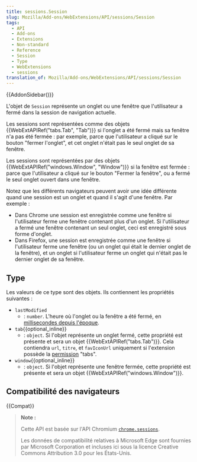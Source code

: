 ```yaml
---
title: sessions.Session
slug: Mozilla/Add-ons/WebExtensions/API/sessions/Session
tags:
  - API
  - Add-ons
  - Extensions
  - Non-standard
  - Reference
  - Session
  - Type
  - WebExtensions
  - sessions
translation_of: Mozilla/Add-ons/WebExtensions/API/sessions/Session
---
```


{{AddonSidebar()}}

L'objet de `Session` représente un onglet ou une fenêtre que l'utilisateur a fermé dans la session de navigation actuelle.

Les sessions sont représentées comme des objets {{WebExtAPIRef("tabs.Tab", "Tab")}} si l'onglet a été fermé mais sa fenêtre n'a pas été fermée : par exemple, parce que l'utilisateur a cliqué sur le bouton "fermer l'onglet", et cet onglet n'était pas le seul onglet de sa fenêtre.

Les sessions sont représentées par des objets {{WebExtAPIRef("windows.Window", "Window")}} si la fenêtre est fermée : parce que l'utilisateur a cliqué sur le bouton "Fermer la fenêtre", ou a fermé le seul onglet ouvert dans une fenêtre.

Notez que les différents navigateurs peuvent avoir une idée différente quand une session est un onglet et quand il s'agit d'une fenêtre. Par exemple :

- Dans Chrome une session est enregistrée comme une fenêtre si l'utilisateur ferme une fenêtre contenant plus d'un onglet. Si l'utilisateur a fermé une fenêtre contenant un seul onglet, ceci est enregistré sous forme d'onglet.
- Dans Firefox, une session est enregistrée comme une fenêtre si l'utilisateur ferme une fenêtre (ou un onglet qui était le dernier onglet de la fenêtre), et un onglet si l'utilisateur ferme un onglet qui n'était pas le dernier onglet de sa fenêtre.

## Type

Les valeurs de ce type sont des objets. Ils contiennent les propriétés suivantes :

- `lastModified`
  - : `number`. L'heure où l'onglet ou la fenêtre a été fermé, en [millisecondes depuis l'époque](https://en.wikipedia.org/wiki/Unix_time).
- `tab`{{optional_inline}}
  - : `object`. Si l'objet représente un onglet fermé, cette propriété est présente et sera un objet {{WebExtAPIRef("tabs.Tab")}}. Cela contiendra `url`, `titre`, et `favIconUrl` uniquement si l'extension possède la [permission](/fr/Add-ons/WebExtensions/manifest.json/permissions) "tabs".
- `window`{{optional_inline}}
  - : `object`. Si l'objet représente une fenêtre fermée, cette propriété est présente et sera un objet {{WebExtAPIRef("windows.Window")}}.

## Compatibilité des navigateurs

{{Compat}}

> **Note :**
>
> Cette API est basée sur l'API Chromium [`chrome.sessions`](https://developer.chrome.com/extensions/sessions).
>
> Les données de compatibilité relatives à Microsoft Edge sont fournies par Microsoft Corporation et incluses ici sous la licence Creative Commons Attribution 3.0 pour les États-Unis.

<!--
// Copyright 2015 The Chromium Authors. All rights reserved.
//
// Redistribution and use in source and binary forms, with or without
// modification, are permitted provided that the following conditions are
// met:
//
//    * Redistributions of source code must retain the above copyright
// notice, this list of conditions and the following disclaimer.
//    * Redistributions in binary form must reproduce the above
// copyright notice, this list of conditions and the following disclaimer
// in the documentation and/or other materials provided with the
// distribution.
//    * Neither the name of Google Inc. nor the names of its
// contributors may be used to endorse or promote products derived from
// this software without specific prior written permission.
//
// THIS SOFTWARE IS PROVIDED BY THE COPYRIGHT HOLDERS AND CONTRIBUTORS
// "AS IS" AND ANY EXPRESS OR IMPLIED WARRANTIES, INCLUDING, BUT NOT
// LIMITED TO, THE IMPLIED WARRANTIES OF MERCHANTABILITY AND FITNESS FOR
// A PARTICULAR PURPOSE ARE DISCLAIMED. IN NO EVENT SHALL THE COPYRIGHT
// OWNER OR CONTRIBUTORS BE LIABLE FOR ANY DIRECT, INDIRECT, INCIDENTAL,
// SPECIAL, EXEMPLARY, OR CONSEQUENTIAL DAMAGES (INCLUDING, BUT NOT
// LIMITED TO, PROCUREMENT OF SUBSTITUTE GOODS OR SERVICES; LOSS OF USE,
// DATA, OR PROFITS; OR BUSINESS INTERRUPTION) HOWEVER CAUSED AND ON ANY
// THEORY OF LIABILITY, WHETHER IN CONTRACT, STRICT LIABILITY, OR TORT
// (INCLUDING NEGLIGENCE OR OTHERWISE) ARISING IN ANY WAY OUT OF THE USE
// OF THIS SOFTWARE, EVEN IF ADVISED OF THE POSSIBILITY OF SUCH DAMAGE.
-->
